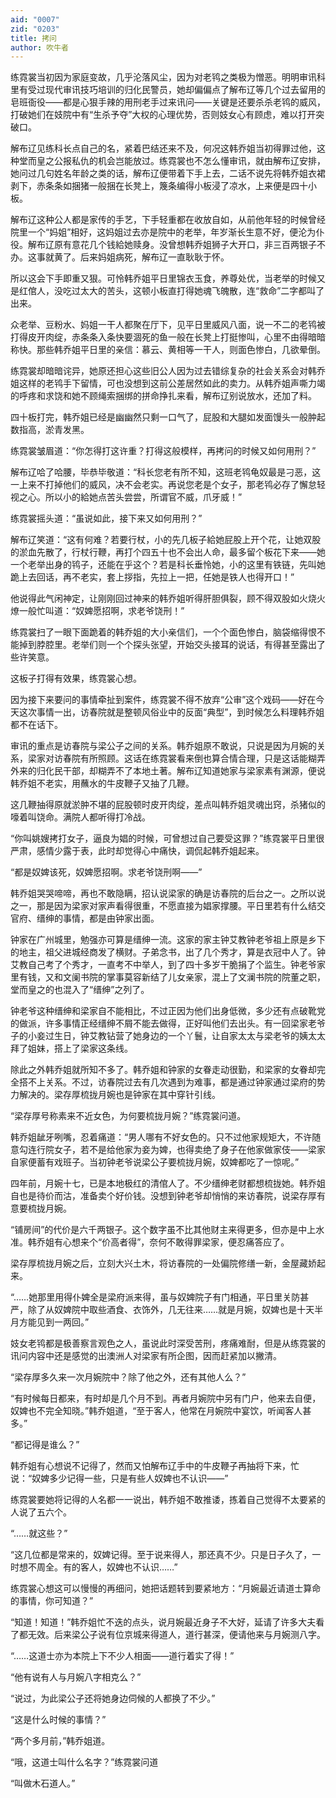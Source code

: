 ```yaml
---
aid: "0007"
zid: "0203"
title: 拷问
author: 吹牛者
---
```


练霓裳当初因为家庭变故，几乎沦落风尘，因为对老鸨之类极为憎恶。明明审讯科里有受过现代审讯技巧培训的归化民警员，她却偏偏点了解布辽等几个过去留用的皂班衙役――都是心狠手辣的用刑老手过来讯问――关键是还要杀杀老鸨的威风，打破她们在妓院中有“生杀予夺”大权的心理优势，否则妓女心有顾虑，难以打开突破口。

解布辽见练科长点自己的名，紧着巴结还来不及，何况这韩乔姐当初得罪过他，这种堂而皇之公报私仇的机会岂能放过。练霓裳也不怎么懂审讯，就由解布辽安排，她问过几句姓名年龄之类的话，解布辽便带着下手上去，二话不说先将韩乔姐衣裙剥下，赤条条如捆猪一般捆在长凳上，篾条编得小板浸了凉水，上来便是四十小板。

解布辽这种公人都是家传的手艺，下手轻重都在收放自如，从前他年轻的时候曾经院里一个“妈姐”相好，这妈姐过去亦是院中的老举，年岁渐长生意不好，便沦为仆役。解布辽原有意花几个钱給她赎身。没曾想韩乔姐狮子大开口，非三百两银子不办。这事就黄了。后来妈姐病死，解布辽一直耿耿于怀。

所以这会下手即重又狠。可怜韩乔姐平日里锦衣玉食，养尊处优，当老举的时候又是红倌人，没吃过太大的苦头，这顿小板直打得她魂飞魄散，连“救命”二字都叫了出来。

众老举、豆粉水、妈姐一干人都聚在厅下，见平日里威风八面，说一不二的老鸨被打得皮开肉绽，赤条条入条快要涸死的鱼一般在长凳上打挺惨叫，心里不由得暗暗称快。那些韩乔姐平日里的亲信：慕云、黄相等一干人，则面色惨白，几欲晕倒。

练霓裳却暗暗诧异，她原还担心这些旧公人因为过去错综复杂的社会关系会对韩乔姐这样的老鸨手下留情，可也没想到这前公差居然如此的卖力。从韩乔姐声嘶力竭的呼疼和求饶和她不顾绳索捆绑的拼命挣扎来看，解布辽别说放水，还加了料。

四十板打完，韩乔姐已经是幽幽然只剩一口气了，屁股和大腿如发面馒头一般肿起数指高，淤青发黑。

练霓裳皱眉道：“你怎得打这许重？打得这般模样，再拷问的时候又如何用刑？”

解布辽哈了哈腰，毕恭毕敬道：“科长您老有所不知，这班老鸨龟奴最是刁恶，这一上来不打掉他们的威风，决不会老实。再说您老是个女子，那老鸨必存了懈怠轻视之心。所以小的給她点苦头尝尝，所谓官不威，爪牙威！”

练霓裳摇头道：“虽说如此，接下来又如何用刑？”

解布辽笑道：“这有何难？若要行杖，小的先几板子給她屁股上开个花，让她双股的淤血先散了，行杖行鞭，再打个四五十也不会出人命，最多留个板花下来――她一个老举出身的鸨子，还能在乎这个？若是科长垂怜她，小的这里有铁链，先叫她跪上去回话，再不老实，套上拶指，先拉上一把，任她是铁人也得开口！”

他说得此气闲神定，让刚刚回过神来的韩乔姐听得肝胆俱裂，顾不得双股如火烧火燎一般忙叫道：“奴婢愿招啊，求老爷饶刑！”

练霓裳扫了一眼下面跪着的韩乔姐的大小亲信们，一个个面色惨白，脑袋缩得恨不能掉到脖腔里。老举们则一个个探头张望，开始交头接耳的说话，有得甚至露出了些许笑意。

这板子打得有效果，练霓裳心想。

因为接下来要问的事情牵扯到案件，练霓裳不得不放弃“公审”这个戏码――好在今天这次事情一出，访春院就是整顿风俗业中的反面“典型”，到时候怎么料理韩乔姐都不在话下。

审讯的重点是访春院与梁公子之间的关系。韩乔姐原不敢说，只说是因为月婉的关系，梁家对访春院有所照顾。这话在练霓裳看来倒也算合情合理，只是这话能糊弄外来的归化民干部，却糊弄不了本地土著。解布辽知道她家与梁家素有渊源，便说韩乔姐不老实，用蘸水的牛皮鞭子又抽了几鞭。

这几鞭抽得原就淤肿不堪的屁股顿时皮开肉绽，差点叫韩乔姐灵魂出窍，杀猪似的嚎着叫饶命。满院人都听得打冷战。

“你叫姚嫂拷打女子，逼良为娼的时候，可曾想过自己要受这罪？”练霓裳平日里很严肃，感情少露于表，此时却觉得心中痛快，调侃起韩乔姐起来。

“都是奴婢该死，奴婢愿招啊。求老爷饶刑啊――”

韩乔姐哭哭啼啼，再也不敢隐瞒，招认说梁家的确是访春院的后台之一。之所以说之一，那是因为梁家对家声看得很重，不愿直接为娼家撑腰。平日里若有什么结交官府、缙绅的事情，都是由钟家出面。

钟家在广州城里，勉强亦可算是缙绅一流。这家的家主钟艾教钟老爷祖上原是乡下的地主，祖父进城经商发了横财。子弟念书，出了几个秀才，算是衣冠中人了。钟艾教自己考了个秀才，一直考不中举人，到了四十多岁干脆捐了个监生。钟老爷家里有钱，又和文阑书院的掌事莫容新结了儿女亲家，混上了文澜书院的院董之职，堂而皇之的也混入了“缙绅”之列了。

钟老爷这种缙绅和梁家自不能相比，不过正因为他们出身低微，多少还有点破靴党的做派，许多事情正经缙绅不屑不能去做得，正好叫他们去出头。有一回梁家老爷子的小妾过生日，钟艾教钻营了她身边的一个丫鬟，让自家太太与梁老爷的姨太太拜了姐妹，搭上了梁家这条线。

除此之外韩乔姐就所知不多了。韩乔姐和钟家的女眷走动很勤，和梁家的女眷却完全搭不上关系。不过，访春院过去有几次遇到为难事，都是通过钟家通过梁府的势力解决的。梁存厚梳拢月婉也是钟家在其中穿针引线。

“梁存厚号称素来不近女色，为何要梳拢月婉？”练霓裳问道。

韩乔姐龇牙咧嘴，忍着痛道：“男人哪有不好女色的。只不过他家规矩大，不许随意勾连行院女子，若不是给他家为妾为婢，也得卖绝了身子在他家做家伎――梁家自家便蓄有戏班子。当初钟老爷说梁公子要梳拢月婉，奴婢都吃了一惊呢。”

四年前，月婉十七，已是本地极红的清倌人了。不少缙绅老财都想梳拢她。韩乔姐自也是待价而沽，准备卖个好价钱。没想到钟老爷却悄悄的来访春院，说梁存厚有意要梳拢月婉。

“铺房间”的代价是六千两银子。这个数字虽不比其他财主来得更多，但亦是中上水准。韩乔姐有心想来个“价高者得”，奈何不敢得罪梁家，便忍痛答应了。

梁存厚梳拢月婉之后，立刻大兴土木，将访春院的一处偏院修缮一新，金屋藏娇起来。

“……她那里用得仆婢全是梁府派来得，虽与奴婢院子有门相通，平日里关防甚严，除了从奴婢院中取些酒食、衣饰外，几无往来……就是月婉，奴婢也是十天半月方能见到一两回。”

妓女老鸨都是极善察言观色之人，虽说此时深受苦刑，疼痛难耐，但是从练霓裳的讯问内容中还是感觉的出澳洲人对梁家有所企图，因而赶紧加以撇清。

“梁存厚多久来一次月婉院中？除了他之外，还有其他人么？”

“有时候每日都来，有时却是几个月不到。再者月婉院中另有门户，他来去自便，奴婢也不完全知晓。”韩乔姐道，“至于客人，他常在月婉院中宴饮，听闻客人甚多。”

“都记得是谁么？”

韩乔姐有心想说不记得了，然而又怕解布辽手中的牛皮鞭子再抽将下来，忙说：“奴婢多少记得一些，只是有些人奴婢也不认识――”

练霓裳要她将记得的人名都一一说出，韩乔姐不敢推诿，拣着自己觉得不太要紧的人说了五六个。

“……就这些？”

“这几位都是常来的，奴婢记得。至于说来得人，那还真不少。只是日子久了，一时想不周全。有的客人，奴婢也不认识……”

练霓裳心想这可以慢慢的再细问，她把话题转到要紧地方：“月婉最近请道士算命的事情，你可知道？”

“知道！知道！”韩乔姐忙不迭的点头，说月婉最近身子不大好，延请了许多大夫看了都无效。后来梁公子说有位京城来得道人，道行甚深，便请他来与月婉测八字。

“……这道士亦为本院上下不少人相面――道行着实了得！”

“他有说有人与月婉八字相克么？”

“说过，为此梁公子还将她身边伺候的人都换了不少。”

“这是什么时候的事情？”

“两个多月前，”韩乔姐道。

“哦，这道士叫什么名字？”练霓裳问道

“叫做木石道人。”
